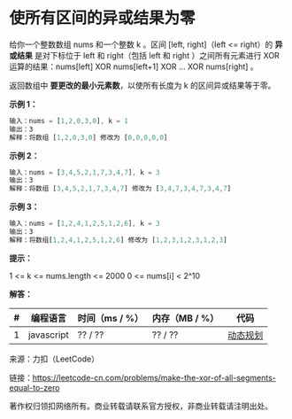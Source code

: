 # 使所有区间的异或结果为零

给你一个整数数组 nums​​​ 和一个整数 k​​​​​ 。区间 [left, right]（left <= right）的 **异或结果** 是对下标位于 left 和 right（包括 left 和 right ）之间所有元素进行 XOR 运算的结果：nums[left] XOR nums[left+1] XOR ... XOR nums[right] 。

返回数组中 **要更改的最小元素数**，以使所有长度为 k 的区间异或结果等于零。

**示例 1：**

``` javascript
输入：nums = [1,2,0,3,0], k = 1
输出：3
解释：将数组 [1,2,0,3,0] 修改为 [0,0,0,0,0]
```

**示例 2：**

``` javascript
输入：nums = [3,4,5,2,1,7,3,4,7], k = 3
输出：3
解释：将数组 [3,4,5,2,1,7,3,4,7] 修改为 [3,4,7,3,4,7,3,4,7]
```

**示例 3：**

``` javascript
输入：nums = [1,2,4,1,2,5,1,2,6], k = 3
输出：3
解释：将数组[1,2,4,1,2,5,1,2,6] 修改为 [1,2,3,1,2,3,1,2,3]
```

**提示：**

1 <= k <= nums.length <= 2000
​​​​​​0 <= nums[i] < 2^10

**解答：**

**#**|**编程语言**|**时间（ms / %）**|**内存（MB / %）**|**代码**
--|--|--|--|--
1|javascript|?? / ??|?? / ??|[动态规划](./javascript/ac_v1.js)

来源：力扣（LeetCode）

链接：https://leetcode-cn.com/problems/make-the-xor-of-all-segments-equal-to-zero

著作权归领扣网络所有。商业转载请联系官方授权，非商业转载请注明出处。

